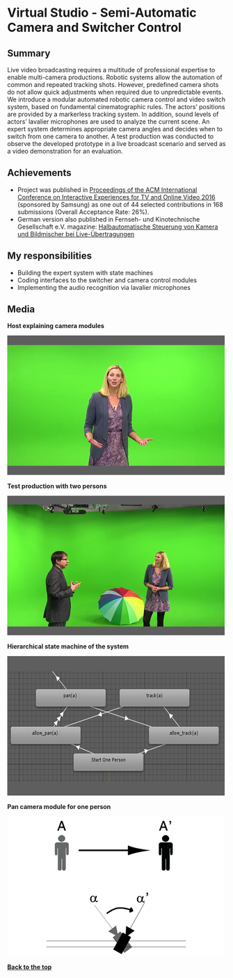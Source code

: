 # Virtual Studio - Semi-Automatic Camera and Switcher Control
## Summary
Live video broadcasting requires a multitude of professional expertise to enable multi-camera productions. Robotic systems allow the automation of common and repeated tracking
shots. However, predefined camera shots do not allow quick adjustments when required due to unpredictable events. We introduce a modular automated robotic camera
control and video switch system, based on fundamental cinematographic rules. The actors’ positions are provided by a markerless tracking system. In addition, sound levels of
actors’ lavalier microphones are used to analyze the current scene. An expert system determines appropriate camera angles and decides when to switch from one camera to another.
A test production was conducted to observe the developed prototype in a live broadcast scenario and served as a video demonstration for an evaluation.

## Achievements
* Project was published in <a href="http://dl.acm.org/citation.cfm?id=2933559&CFID=809433705&CFTOKEN=92497163" target="_blank">Proceedings of the ACM International Conference on Interactive Experiences for TV and Online Video 2016</a>
 (sponsored by Samsung) as one out of 44 selected contributions in 168 submissions (Overall Acceptance Rate: 26%).
* German version also published in Fernseh- und Kinotechnische Gesellschaft e.V. magazine: <a href="https://www.fktg.org/halbautomatische-steuerung-von-kamera-und-bildmischer-bei-live-uebertragungen" target="_blank">Halbautomatische Steuerung von Kamera und Bildmischer bei Live-Übertragungen</a>

## My responsibilities
* Building the expert system with state machines
* Coding interfaces to the switcher and camera control modules
* Implementing the audio recognition via lavalier microphones

## Media
**Host explaining camera modules**

![Host explaining camera modules](Images/test_production1.jpg)

**Test production with two persons**

![Test production with two persons](Images/test_production2.jpg)

**Hierarchical state machine of the system**

![Hierarchical state machine of the system](Images/statemachine.jpg)

**Pan camera module for one person**

![Pan camera module for one person](Images/pan.png)

[**Back to the top**](#summary)